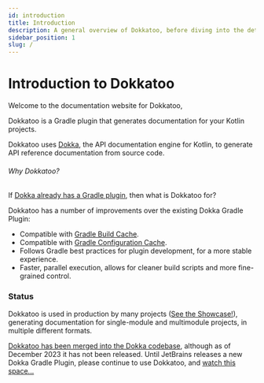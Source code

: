 ```yaml
---
id: introduction
title: Introduction
description: A general overview of Dokkatoo, before diving into the details
sidebar_position: 1
slug: /
---
```


# Introduction to Dokkatoo

Welcome to the documentation website for Dokkatoo,

Dokkatoo is a Gradle plugin that generates documentation
for your Kotlin projects.

Dokkatoo uses [Dokka](https://github.com/Kotlin/dokka/), the API documentation engine for Kotlin,
to generate API reference documentation from source code.

###### Why Dokkatoo?

If
[Dokka already has a Gradle plugin](https://kotlinlang.org/docs/dokka-gradle.html),
then what is Dokkatoo for?

Dokkatoo has a number of improvements over the existing Dokka Gradle Plugin:

* Compatible with [Gradle Build Cache](https://docs.gradle.org/current/userguide/build_cache.html).
* Compatible with
  [Gradle Configuration Cache](https://docs.gradle.org/current/userguide/configuration_cache.html).
* Follows Gradle best practices for plugin development, for a more stable experience.
* Faster, parallel execution, allows for cleaner build scripts and more fine-grained control.

### Status

Dokkatoo is used in production by many projects ([See the Showcase!](/showcase)), 
generating documentation for single-module and multimodule projects, in multiple different formats.

[Dokkatoo has been merged into the Dokka codebase](https://github.com/Kotlin/dokka/pull/3188),
although as of December 2023 it has not been released.
Until JetBrains releases a new Dokka Gradle Plugin,
please continue to use Dokkatoo, and
[watch this space...](https://github.com/Kotlin/dokka/issues/3131)
